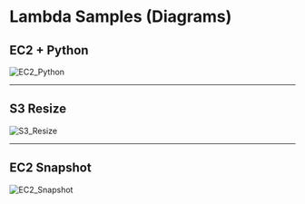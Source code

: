 # Lambda Samples (Diagrams)

## EC2 + Python

![EC2_Python](https://user-images.githubusercontent.com/56324728/181150300-7719fc2a-6074-443b-adf4-7406ccb041b7.jpg)

---

## S3 Resize

![S3_Resize](https://user-images.githubusercontent.com/56324728/181152222-09d64454-6386-479a-be14-bde4126e35d9.jpg)

---

## EC2 Snapshot

![EC2_Snapshot](https://user-images.githubusercontent.com/56324728/181153606-c90ac4bd-e193-4e72-b25a-3bd8c522e40b.jpg)
